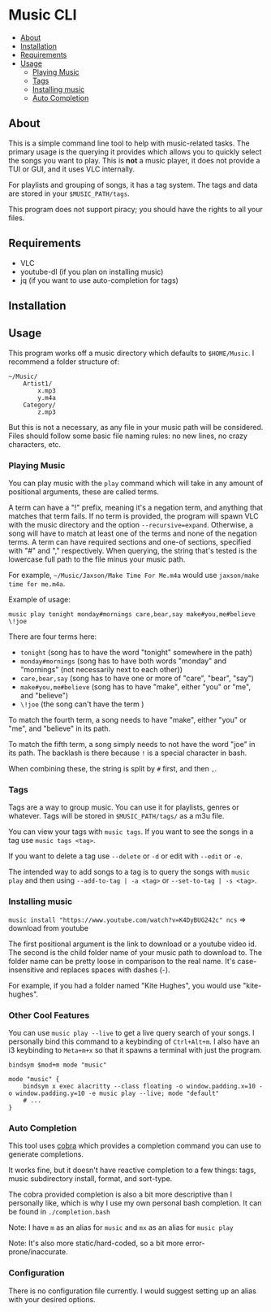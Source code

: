 # Music CLI

-   [About](#about)
-   [Installation](#installation)
-   [Requirements](#requirements)
-   [Usage](#usage)
    -   [Playing Music](#playing-music)
    -   [Tags](#tags)
    -   [Installing music](#installing-music)
    -   [Auto Completion](#auto-completion)

## About

This is a simple command line tool to help with music-related tasks.
The primary usage is the querying it provides which allows you to quickly
select the songs you want to play. This is **not** a music player, it does
not provide a TUI or GUI, and it uses VLC internally.

For playlists and grouping of songs, it has a tag system. The tags and data are stored in your `$MUSIC_PATH/tags`.

This program does not support piracy; you should have the rights to all your files.

## Requirements

-   VLC
-   youtube-dl (if you plan on installing music)
-   jq (if you want to use auto-completion for tags)

## Installation

## Usage

This program works off a music directory which defaults to `$HOME/Music`. I
recommend a folder structure of:

```text
~/Music/
    Artist1/
        x.mp3
        y.m4a
    Category/
        z.mp3
```

But this is not a necessary, as any file in your music path will be considered. Files should follow some basic file naming rules: no new lines, no crazy characters, etc.

### Playing Music

You can play music with the `play` command which will take in
any amount of positional arguments, these are called terms.

A term can have a "!" prefix, meaning it's a negation term, and anything that
matches that term fails. If no term is provided, the program will spawn VLC
with the music directory and the option `--recursive=expand`. Otherwise, a song
will have to match at least one of the terms and none of the negation terms. A
term can have required sections and one-of sections, specified with "#" and ","
respectively. When querying, the string that's tested is the lowercase full
path to the file minus your music path.

For example, `~/Music/Jaxson/Make Time For Me.m4a` would use
`jaxson/make time for me.m4a`.

Example of usage:

```shell
music play tonight monday#mornings care,bear,say make#you,me#believe \!joe
```

There are four terms here:

-   `tonight` (song has to have the word "tonight" somewhere in the path)
-   `monday#mornings` (song has to have both words "monday" and "mornings" (not necessarily next to each other))
-   `care,bear,say` (song has to have one or more of "care", "bear", "say")
-   `make#you,me#believe` (song has to have "make", either "you" or "me", and "believe")
-   `\!joe` (the song can't have the term )

To match the fourth term, a song needs to have "make", either "you" or "me", and "believe" in its path.

To match the fifth term, a song simply needs to not have the word "joe" in its path. The backlash is there because `!` is a special character in bash.

When combining these, the string is split by `#` first, and then `,`.

### Tags

Tags are a way to group music. You can use it for playlists, genres or whatever. Tags will be stored in `$MUSIC_PATH/tags/` as a m3u file.

You can view your tags with `music tags`. If you want to see the songs in a tag
use `music tags <tag>`.

If you want to delete a tag use `--delete` or `-d` or edit with `--edit` or `-e`.

The intended way to add songs to a tag is to query the songs with `music play`
and then using `--add-to-tag | -a <tag>` or `--set-to-tag | -s <tag>`.

### Installing music

`music install "https://www.youtube.com/watch?v=K4DyBUG242c" ncs` => download from youtube

The first positional argument is the link to download or a youtube video id. The
second is the child folder name of your music path to download to. The folder
name can be pretty loose in comparison to the real name. It's case-insensitive
and replaces spaces with dashes (-).

For example, if you had a folder named "Kite Hughes", you would use "kite-hughes".

### Other Cool Features

You can use `music play --live` to get a live query search of your songs.
I personally bind this command to a keybinding of `Ctrl+Alt+m`. I also have an i3 keybinding to `Meta+m+x` so that it spawns a terminal with just the program.

```
bindsym $mod+m mode "music"

mode "music" {
    bindsym x exec alacritty --class floating -o window.padding.x=10 -o window.padding.y=10 -e music play --live; mode "default"
    # ...
}
```

### Auto Completion

This tool uses [cobra](https://github.com/spf13/cobra) which provides a
completion command you can use to generate completions.

It works fine, but it doesn't have reactive completion to a few things:
tags, music subdirectory install, format, and sort-type.

The cobra provided completion is also a bit more descriptive than I personally
like, which is why I use my own personal bash completion. It can be found in
`./completion.bash`

Note: I have `m` as an alias for `music` and `mx` as an alias for `music play`

Note: It's also more static/hard-coded, so a bit more error-prone/inaccurate.

### Configuration

There is no configuration file currently. I would suggest setting up an alias
with your desired options.
